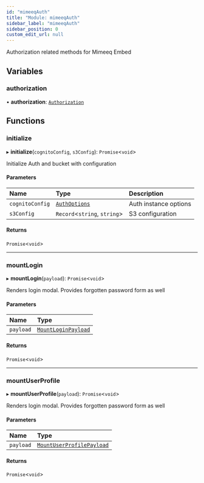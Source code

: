 ```yaml
---
id: "mimeeqAuth"
title: "Module: mimeeqAuth"
sidebar_label: "mimeeqAuth"
sidebar_position: 0
custom_edit_url: null
---
```


Authorization related methods for Mimeeq Embed

## Variables

### authorization

• **authorization**: [`Authorization`](../interfaces/mimeeqApp._mimeeq.Authorization.md)

## Functions

### initialize

▸ **initialize**(`cognitoConfig`, `s3Config`): `Promise`<`void`\>

Initialize Auth and bucket with configuration

#### Parameters

| Name | Type | Description |
| :------ | :------ | :------ |
| `cognitoConfig` | [`AuthOptions`](../interfaces/mimeeqApp._mimeeq.AuthOptions.md) | Auth instance options |
| `s3Config` | `Record`<`string`, `string`\> | S3 configuration |

#### Returns

`Promise`<`void`\>

___

### mountLogin

▸ **mountLogin**(`payload`): `Promise`<`void`\>

Renders login modal. Provides forgotten password form as well

#### Parameters

| Name | Type |
| :------ | :------ |
| `payload` | [`MountLoginPayload`](../interfaces/mimeeqApp._mimeeq.MountLoginPayload.md) |

#### Returns

`Promise`<`void`\>

___

### mountUserProfile

▸ **mountUserProfile**(`payload`): `Promise`<`void`\>

Renders login modal. Provides forgotten password form as well

#### Parameters

| Name | Type |
| :------ | :------ |
| `payload` | [`MountUserProfilePayload`](../interfaces/mimeeqApp._mimeeq.MountUserProfilePayload.md) |

#### Returns

`Promise`<`void`\>
